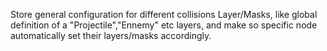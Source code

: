 Store general configuration for different collisions Layer/Masks, like global definition of a "Projectile","Ennemy" etc layers, and make so specific node automatically set their layers/masks accordingly.